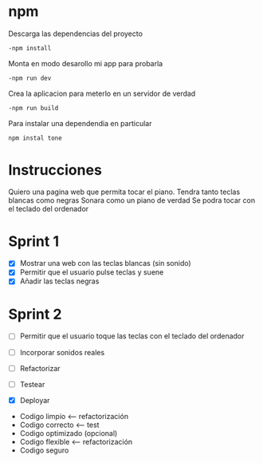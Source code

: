 # npm

Descarga las dependencias del proyecto
```bash
-npm install
```

Monta en modo desarollo mi app para probarla
```bash
-npm run dev 
```

Crea la aplicacion para meterlo en un servidor de verdad
```bash
-npm run build 
```

Para instalar una dependendia en particular
```bash
npm instal tone
```

# Instrucciones
 
Quiero una pagina web que permita tocar el piano. 
Tendra tanto teclas blancas como negras
Sonara como un piano de verdad 
Se podra tocar con el teclado del ordenador

# Sprint 1

- [x] Mostrar una web con las teclas blancas (sin sonido)
- [x] Permitir que el usuario pulse teclas y suene
- [x] Añadir las teclas negras

# Sprint 2

- [ ] Permitir que el usuario toque las teclas con el teclado del ordenador
- [ ] Incorporar sonidos reales
- [ ] Refactorizar
- [ ] Testear
- [x] Deployar


- Codigo limpio <-- refactorización
- Codigo correcto <-- test
- Codigo optimizado (opcional)
- Codigo flexible <-- refactorización
- Codigo seguro 